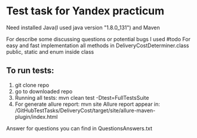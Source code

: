 # Test task for Yandex practicum

Need installed Java(I used java version "1.8.0_131") and Maven

For describe some discussing questions or potential bugs I used #todo
For easy and fast implementation all methods in DeliveryCostDeterminer.class public, static and enum inside class
## To run tests:
1. git clone repo
2. go to downloaded repo
3. Running all tests: mvn clean test -Dtest=FullTestsSuite
4. For generate allure report: mvn site
   Allure report appear in:
   /GitHubTestTasks/DeliveryCost/target/site/allure-maven-plugin/index.html

Answer for questions you can find in QuestionsAnswers.txt